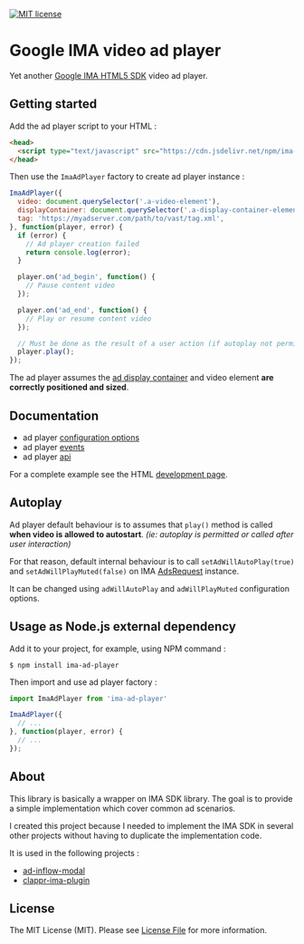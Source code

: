 [![MIT license](https://img.shields.io/badge/License-MIT-green.svg)](LICENSE)

# Google IMA video ad player

Yet another [Google IMA HTML5 SDK](https://developers.google.com/interactive-media-ads/docs/sdks/html5) video ad player.

## Getting started

Add the ad player script to your HTML :

```html
<head>
  <script type="text/javascript" src="https://cdn.jsdelivr.net/npm/ima-ad-player@latest/dist/ima-ad-player.min.js"></script>
</head>
```

Then use the `ImaAdPlayer` factory to create ad player instance :

```javascript
ImaAdPlayer({
  video: document.querySelector('.a-video-element'),
  displayContainer: document.querySelector('.a-display-container-element'),
  tag: 'https://myadserver.com/path/to/vast/tag.xml',
}, function(player, error) {
  if (error) {
    // Ad player creation failed
    return console.log(error);
  }

  player.on('ad_begin', function() {
    // Pause content video
  });

  player.on('ad_end', function() {
    // Play or resume content video
  });

  // Must be done as the result of a user action (if autoplay not permitted)
  player.play();
});
```

The ad player assumes the [ad display container](https://developers.google.com/interactive-media-ads/docs/sdks/html5/v3/reference/js/ima.AdDisplayContainer) and video element __are correctly positioned and sized__.

## Documentation

* ad player [configuration options](docs/config.md)
* ad player [events](docs/events.md)
* ad player [api](docs/api.md)

For a complete example see the HTML [development page](public/index.html).

## Autoplay

Ad player default behaviour is to assumes that `play()` method is called __when video is allowed to autostart__. _(ie: autoplay is permitted or called after user interaction)_

For that reason, default internal behaviour is to call `setAdWillAutoPlay(true)` and `setAdWillPlayMuted(false)` on IMA [AdsRequest](https://developers.google.com/interactive-media-ads/docs/sdks/html5/v3/reference/js/ima.AdsRequest) instance.

It can be changed using `adWillAutoPlay` and `adWillPlayMuted` configuration options.

## Usage as Node.js external dependency

Add it to your project, for example, using NPM command :

```shell
$ npm install ima-ad-player
```

Then import and use ad player factory :

```javascript
import ImaAdPlayer from 'ima-ad-player'

ImaAdPlayer({
  // ...
}, function(player, error) {
  // ...
});
```

## About

This library is basically a wrapper on IMA SDK library. The goal is to provide a simple implementation which cover common ad scenarios.

I created this project because I needed to implement the IMA SDK in several other projects without having to duplicate the implementation code.

It is used in the following projects :

* [ad-inflow-modal](https://github.com/kslimani/ad-inflow-modal)
* [clappr-ima-plugin](https://github.com/kslimani/clappr-ima-plugin)

## License

The MIT License (MIT). Please see [License File](LICENSE) for more information.
